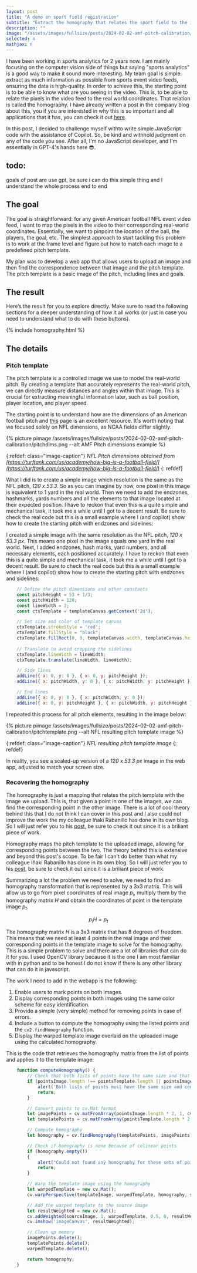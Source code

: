 ```yaml
---
layout: post
title: "A demo on sport field registration"
subtitle: "Extract the homography that relates the sport field to the image"
description: ""
image: "/assets/images/fullsize/posts/2024-02-02-amf-pitch-calibration/thumbnail.jpg"
selected: n
mathjax: n
---
```


I have been working in sports analytics for 2 years now. I am mainly focusing on the computer vision side of things but saying "sports analytics" is a good way to make it sound more interesting. My team goal is simple: extract as much information as possible from sports event video feeds, ensuring the data is high-quality. In order to achieve this, the starting point is to be able to know what are you seeing in the video. This is, to be able to relate the pixels in the video feed to the real world coordinates. That relation is called the homography. I have already written a post in the company blog about this, you if you are interested in why this is so important and all applications that it has, you can check it out [here](https://statsbomb.com/articles/football/creating-better-data-ai-homography-estimation/).

In this post, I decided to challenge myself withto write simple JavaScript code with the assistance of Copilot. So, be kind and withhold judgment on any of the code you see. After all, I'm no JavaScript developer, and I'm essentially in GPT-4's hands here 😎.

## todo:

goals of post are use gpt, be sure i can do this simple thing and I understand the whole process end to end

## The goal

The goal is straightforward: for any given American football NFL event video feed, I want to map the pixels in the video to their corresponding real-world coordinates. Essentially, we want to pinpoint the location of the ball, the players, the goal, etc. The simplest approach to start tackling this problem is to work at the frame level and figure out how to match each image to a predefined pitch template.    

My plan was to develop a web app that allows users to upload an image and then find the correspondence between that image and the pitch template. The pitch template is a basic image of the pitch, including lines and goals.

## The result

Here’s the result for you to explore directly. Make sure to read the following sections for a deeper understanding of how it all works (or just in case you need to understand what to do with these buttons).

{% include homography.html %}


## The details

### Pitch template

The pitch template is a controlled image we use to model the real-world pitch. By creating a template that accurately represents the real-world pitch, we can directly measure distances and angles within that image. This is crucial for extracting meaningful information later, such as ball position, player location, and player speed.

The starting point is to understand how are the dimensions of an American football pitch and [this](https://turftank.com/us/academy/how-big-is-a-football-field/) page is an excellent resource. It's worth noting that we focused solely on NFL dimensions, as NCAA fields differ slightly.

<div class="post-center-image">
    {% picture pimage /assets/images/fullsize/posts/2024-02-02-amf-pitch-calibration/pitchdims.png --alt AMF Pitch dimensions example %}
</div>

{:refdef: class="image-caption"}
*NFL Pitch dimensions obtained from [https://turftank.com/us/academy/how-big-is-a-football-field/](https://turftank.com/us/academy/how-big-is-a-football-field/)*
{: refdef}

What I did is to create a simple image which resolution is the same as the NFL pitch, *120 x 53.3*. So as you can imagine by now, one pixel in this image is equivalent to 1 yard in the real world. Then we need to add the endzones, hashmarks, yards numbers and all the elements to that image located at their expected position. I have to reckon that even this is a quite simple and mechanical task, it took me a while until I got to a decent result. Be sure to check the real code but this is a small example where I (and copilot) show how to create the starting pitch with endzones and sidelines:

I created a simple image with the same resolution as the NFL pitch, *120 x 53.3 px*. This means one pixel in the image equals one yard in the real world. Next, I added endzones, hash marks, yard numbers, and all necessary elements, each positioned accurately. I have to reckon that even this is a quite simple and mechanical task, it took me a while until I got to a decent result. Be sure to check the real code but this is a small example where I (and copilot) show how to create the starting pitch with endzones and sidelines:

```javascript
    // Define the pitch dimensions and other constants
    const pitchHeight = 53 + 1/3;
    const pitchWidth = 120;
    const lineWidth = 2; 
    const ctxTemplate = templateCanvas.getContext('2d');

    // Set size and color of template canvas
    ctxTemplate.strokeStyle = 'red';
    ctxTemplate.fillStyle = "black";
    ctxTemplate.fillRect(0, 0, templateCanvas.width, templateCanvas.height);
    
    // Translate to avoid cropping the sidelines
    ctxTemplate.lineWidth = lineWidth;
    ctxTemplate.translate(lineWidth, lineWidth);

    // Side lines
    addLine({ x: 0, y: 0 }, { x: 0, y: pitchHeight });
    addLine({ x: pitchWidth, y: 0 }, { x: pitchWidth, y: pitchHeight });

    // End lines
    addLine({ x: 0, y: 0 }, { x: pitchWidth, y: 0 });
    addLine({ x: 0, y: pitchHeight }, { x: pitchWidth, y: pitchHeight });
```

I repeated this process for all pitch elements, resulting in the image below:

<div class="post-center-image">
    {% picture pimage /assets/images/fullsize/posts/2024-02-02-amf-pitch-calibration/pitchtemplate.png --alt NFL resulting pitch template image %}
</div>

{:refdef: class="image-caption"}
*NFL resulting pitch template image*
{: refdef}

In reality, you see a scaled-up version of a *120 x 53.3 px* image in the web app, adjusted to match your screen size.

### Recovering the homography

The homography is just a mapping that relates the pitch template with the image we upload. This is, that given a point in one of the images, we can find the corresponding point in the other image. There is a lot of cool theory behind this that I do not think I can cover in this post and I also could not improve the work the my colleague Iñaki Rabanillo has done in its own blog. So I will just refer you to his [post](https://iraban.github.io/2021/12/03/homography.html), be sure to check it out since it is a briliant piece of work.

Homography maps the pitch template to the uploaded image, allowing for corresponding points between the two. The theory behind this is extensive and beyond this post's scope. To be fair I can't do better than what my colleague Iñaki Rabanillo has done in its own blog. So I will just refer you to his [post](https://iraban.github.io/2021/12/03/homography.html), be sure to check it out since it is a briliant piece of work.

Summarizing a lot the problem we need to solve, we need to find an homography transformation that is represented by a 3x3 matrix. This will allow us to go from pixel coordinates of real image $p_i$, multiply them by the homography matrix $H$ and obtain the coordinates of point in the template image $p_t$.

$$p_iH=p_t$$

The homography matrix $H$ is a 3x3 matrix that has 8 degrees of freedom. This means that we need at least 4 points in the real image and their corresponding points in the template image to solve for the homography. This is a simple problem to solve and there are a lot of libraries that can do it for you. I used OpenCV library because it is the one I am most familiar with in python and to be honest I do not know if there is any other library that can do it in javascript. 

The work I need to add in the webapp is the following:

1. Enable users to mark points on both images.
2. Display corresponding points in both images using the same color scheme for easy identification.
3. Provide a simple (very simple) method for removing points in case of errors.
4. Include a button to compute the homography using the listed points and the `cv2.findHomography` function.
5. Display the warped template image overlaid on the uploaded image using the calculated homography.

This is the code that retrieves the homography matrix from the list of points and applies it to the template image:

```javascript
    function computeHomography() {
        // Check that both lists of points have the same size and that their size is at least 4
        if (pointsImage.length !== pointsTemplate.length || pointsImage.length < 4) {
            alert('Both lists of points must have the same size and contain at least 4 points');
            return;
        }

        // Convert points to cv.Mat format
        let imagePoints = cv.matFromArray(pointsImage.length * 2, 1, cv.CV_32FC2, pointsImage.flatMap(point => [Math.round(point.x), Math.round(point.y)]));
        let templatePoints = cv.matFromArray(pointsTemplate.length * 2, 1, cv.CV_32FC2, pointsTemplate.flatMap(point => [Math.round(point.x), Math.round(point.y)]));

        // Compute homography
        let homography = cv.findHomography(templatePoints, imagePoints);

        // Check if homography is none because of colinear points
        if (homography.empty())
        {
            alert("Could not found any homography for these sets of points. Be sure they are not colinear.");
            return;
        }

        // Warp the template image using the homography
        let warpedTemplate = new cv.Mat();
        cv.warpPerspective(templateImage, warpedTemplate, homography, sourceImage.size());

        // Add the warped template to the source image
        let resultWeighted = new cv.Mat();
        cv.addWeighted(sourceImage, 1, warpedTemplate, 0.5, 0, resultWeighted);
        cv.imshow('imageCanvas', resultWeighted);

        // Clean up memory
        imagePoints.delete();
        templatePoints.delete();
        warpedTemplate.delete();

        return homography;
    }

```